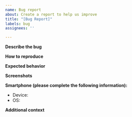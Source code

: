 ```yaml
---
name: Bug report
about: Create a report to help us improve
title: "[Bug Report]"
labels: bug
assignees: ''

---
```


**Describe the bug**
<!--A clear and concise description of what the bug is.-->

**How to reproduce**
<!--Steps to reproduce the behavior:-->
<!--1. Go to '...'
2. Click on '....'
3. Scroll down to '....'
4. See error-->

**Expected behavior**
<!--A clear and concise description of what you expected to happen.-->

**Screenshots**
<!--If applicable, add screenshots to help explain your problem.-->

**Smartphone (please complete the following information):**
 - Device: <!--e.g. Pixel 3-->
 - OS: <!--e.g. Android 10.0 x86-->

**Additional context**
<!--Add any other context about the problem here.-->
